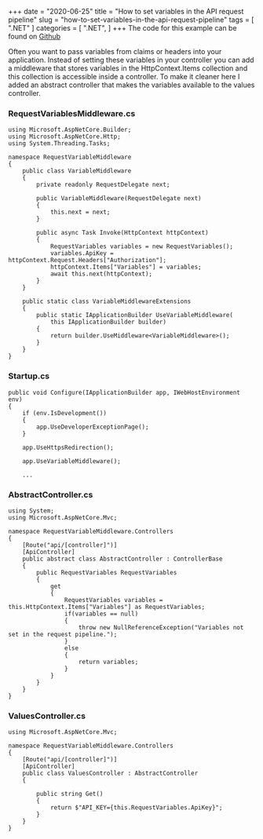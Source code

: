 +++
date = "2020-06-25"
title = "How to set variables in the API request pipeline"
slug = "how-to-set-variables-in-the-api-request-pipeline"
tags = [
    ".NET"
]
categories = [
    ".NET",
]
+++
The code for this example can be found on [Github](https://github.com/codenesium/blog/tree/master/code/RequestVariableMiddleware)

Often you want to pass variables from claims or headers into your application. Instead of setting these variables in your controller you can add a middleware that stores variables in the HttpContext.Items collection and this collection is accessible inside a controller. To make it cleaner here I added an abstract controller that makes the variables available to the values controller.

### RequestVariablesMiddleware.cs
```
using Microsoft.AspNetCore.Builder;
using Microsoft.AspNetCore.Http;
using System.Threading.Tasks;

namespace RequestVariableMiddleware
{
    public class VariableMiddleware
    {
        private readonly RequestDelegate next;

        public VariableMiddleware(RequestDelegate next)
        {
            this.next = next;
        }

        public async Task Invoke(HttpContext httpContext)
        {
            RequestVariables variables = new RequestVariables();
            variables.ApiKey = httpContext.Request.Headers["Authorization"];
            httpContext.Items["Variables"] = variables;
            await this.next(httpContext);
        }
    }

    public static class VariableMiddlewareExtensions
    {
        public static IApplicationBuilder UseVariableMiddleware(
            this IApplicationBuilder builder)
        {
            return builder.UseMiddleware<VariableMiddleware>();
        }
    }
}
```

### Startup.cs
```
public void Configure(IApplicationBuilder app, IWebHostEnvironment env)
{
    if (env.IsDevelopment())
    {
        app.UseDeveloperExceptionPage();
    }

    app.UseHttpsRedirection();

    app.UseVariableMiddleware();

    ...
```

### AbstractController.cs
```
using System;
using Microsoft.AspNetCore.Mvc;

namespace RequestVariableMiddleware.Controllers
{
    [Route("api/[controller]")]
    [ApiController]
    public abstract class AbstractController : ControllerBase
    {
        public RequestVariables RequestVariables 
        {
            get
            {
                RequestVariables variables = this.HttpContext.Items["Variables"] as RequestVariables;
                if(variables == null)
                {
                    throw new NullReferenceException("Variables not set in the request pipeline.");
                }
                else
                {
                    return variables;
                }
            }
        }
    }
}
```

### ValuesController.cs
```
using Microsoft.AspNetCore.Mvc;

namespace RequestVariableMiddleware.Controllers
{
    [Route("api/[controller]")]
    [ApiController]
    public class ValuesController : AbstractController
    {

        public string Get()
        {
            return $"API_KEY={this.RequestVariables.ApiKey}";
        }
    }
}
```